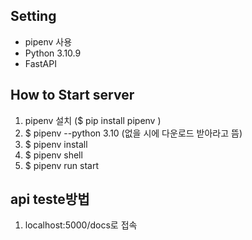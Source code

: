 ## Setting
- pipenv 사용
- Python 3.10.9
- FastAPI


## How to Start server

1. pipenv 설치 ($ pip install pipenv )
2. $ pipenv --python 3.10 (없을 시에 다운로드 받아라고 뜸)
3. $ pipenv install
4. $ pipenv shell
5. $ pipenv run start 


## api teste방법
1. localhost:5000/docs로 접속